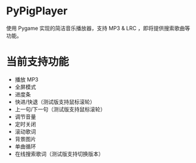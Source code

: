# PyPigPlayer

使用 Pygame 实现的简洁音乐播放器，支持 MP3 & LRC ，即将提供搜索歌曲等功能。


# 当前支持功能

- 播放 MP3
- 全屏模式
- 进度条
- 快进/快退（测试版支持鼠标滚轮）
- 上一句/下一句（测试版支持鼠标滚轮）
- 调节音量
- 定时关闭
- 滚动歌词
- 背景图片
- 单曲循环
- 在线搜索歌词（测试版支持切换版本）
